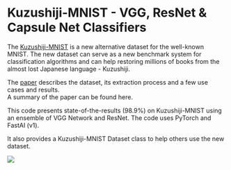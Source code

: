 # Kuzushiji-MNIST  - VGG, ResNet & Capsule Net Classifiers


The [Kuzushiji-MNIST](https://github.com/rois-codh/kmnist) is a new alternative dataset for the well-known MNIST. The new dataset can serve as a new benchmark system for classification algorithms and can help restoring millions of books from the almost lost Japanese language - Kuzushiji. 

The [paper](https://arxiv.org/abs/1812.01718) describes the dataset, its extraction process and a few use cases and results.  
A summary of the paper can be found here.

This code presents state-of-the-results (98.9%) on Kuzushiji-MNIST using an ensemble of VGG Network and ResNet. The code uses PyTorch and FastAI (v1). 

It also provides a Kuzushiji-MNIST Dataset class to help others use the new dataset.   

![](https://github.com/rois-codh/kmnist/raw/master/images/kmnist_examples.png)

